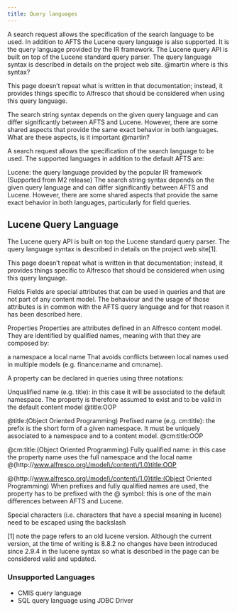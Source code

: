```yaml
---
title: Query languages
---
```


A search request allows the specification of the search language to be used. In addition to AFTS the Lucene query language is also supported. It is the query language provided by the IR framework. The Lucene query API is built on top of the Lucene standard query parser. The query language syntax is described in details on the project web site. @martin where is this syntax?

This page doesn’t repeat what is written in that documentation; instead, it provides things specific to Alfresco that should be considered when using this query language.

The search string syntax depends on the given query language and can differ significantly between AFTS and Lucene. However, there are some shared aspects that provide the same exact behavior in both languages. What are these aspects, is it important @martin?

A search request allows the specification of the search language to be used. The supported languages in addition to the default AFTS are:

Lucene: the query language provided by the popular IR framework (Supported from M2 release)
The search string syntax depends on the given query language and can differ significantly between AFTS and Lucene. However, there are some shared aspects that provide the same exact behavior in both languages, particularly for field queries.

## Lucene Query Language

The Lucene query API is built on top the Lucene standard query parser. The query language syntax is described in details on the project web site[1].

This page doesn’t repeat what is written in that documentation; instead, it provides things specific to Alfresco that should be considered when using this query language.

Fields
Fields are special attributes that can be used in queries and that are not part of any content model. The behaviour and the usage of those attributes is in common with the AFTS query language and for that reason it has been described here.

Properties
Properties are attributes defined in an Alfresco content model. They are identified by qualified names, meaning with that they are composed by:

a namespace
a local name
That avoids conflicts between local names used in multiple models (e.g. finance:name and cm:name).

A property can be declared in queries using three notations:

Unqualified name (e.g. title): in this case it will be associated to the default namespace. The property is therefore assumed to exist and to be valid in the default content model
@title:OOP

@title:(Object Oriented Programming)
Prefixed name (e.g. cm:title): the prefix is the short form of a given namespace. It must be uniquely associated to a namespace and to a content model.
@cm\:title:OOP

@cm\:title:(Object Oriented Programming)
Fully qualified name: in this case the property name uses the full namespace and the local name
@{http\:\/\/www.alfresco.org\/model\/content\/1.0}title:OOP

@{http\:\/\/www.alfresco.org\/model\/content\/1.0}title:(Object Oriented Programming)
When prefixes and fully qualified names are used, the property has to be prefixed with the @ symbol: this is one of the main differences between AFTS and Lucene.

Special characters (i.e. characters that have a special meaning in lucene) need to be escaped using the backslash

[1] note the page refers to an old lucene version. Although the current version, at the time of writing is 8.8.2 no changes have been introduced since 2.9.4 in the lucene syntax so what is described in the page can be considered valid and updated.

### Unsupported Languages

* CMIS query language
* SQL query language using JDBC Driver

